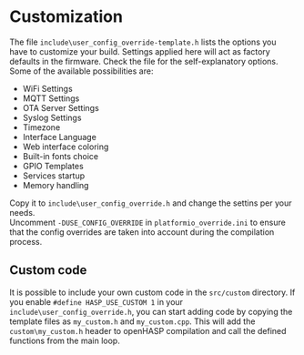 # Customization

The file `include\user_config_override-template.h` lists the options you have to customize your build. Settings applied here will act as factory defaults in the firmware. Check the file for the self-explanatory options. Some of the available possibilities are:

- WiFi Settings
- MQTT Settings
- OTA Server Settings
- Syslog Settings
- Timezone
- Interface Language
- Web interface coloring
- Built-in fonts choice
- GPIO Templates
- Services startup
- Memory handling

Copy it to `include\user_config_override.h` and change the settins per your needs.   
Uncomment `-DUSE_CONFIG_OVERRIDE` in `platformio_override.ini` to ensure that the config overrides are taken into account during the compilation process.

## Custom code

It is possible to include your own custom code in the `src/custom` directory. If you enable `#define HASP_USE_CUSTOM 1` in your `include\user_config_override.h`, you can start adding code by copying the template files as `my_custom.h` and `my_custom.cpp`. This will add the `custom\my_custom.h` header to openHASP compilation and call the defined functions from the main loop.
